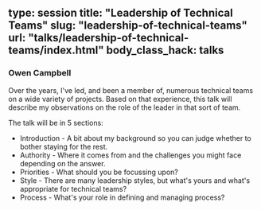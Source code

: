 type: session
title: "Leadership of Technical Teams"
slug: "leadership-of-technical-teams"
url: "talks/leadership-of-technical-teams/index.html"
body_class_hack: talks
---

### Owen Campbell

Over the years, I've led, and been a member of, numerous technical teams on a wide variety of projects. Based on that experience, this talk will describe my observations on the role of the leader in that sort of team.

The talk will be in 5 sections:

* Introduction - A bit about my background so you can judge whether to bother staying for the rest.
* Authority - Where it comes from and the challenges you might face depending on the answer.
* Priorities - What should you be focussing upon?
* Style - There are many leadership styles, but what's yours and what's appropriate for technical teams?
* Process - What's your role in defining and managing process?
